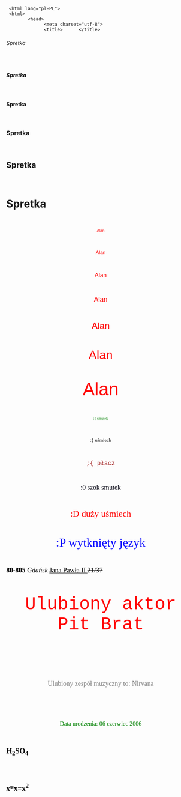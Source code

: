<!DOCTYPE html>
     <html lang="pl-PL">
     <html>
            <head>
                  <meta charset="utf-8">
                  <title>      </title>
<p align="middle"> <h6> Spretka </h6> </p> <br>
<p align="middle"> <h5> Spretka </h5> </p> <br>
<p align="middle"> <h4> Spretka </h4> </p> <br>
<p align="middle"> <h3> Spretka </h3> </p> <br>
<p align="middle"> <h2> Spretka </h2> </p> <br>
<p align="middle"> <h1> Spretka </h1> </p> <br>
            </head>
             <body>
<p align="middle"> <font color="red" size="1" face="Arial"> Alan </font> </p> <br>
<p align="middle"> <font color="red" size="2" face="Arial"> Alan </font> </p> <br>
<p align="middle"> <font color="red" size="3" face="Arial"> Alan </font> </p> <br>
<p align="middle"> <font color="red" size="4" face="Arial"> Alan </font> </p> <br>
<p align="middle"> <font color="red" size="5" face="Arial"> Alan </font> </p> <br>
<p align="middle"> <font color="red" size="6" face="Arial"> Alan </font> </p> <br>
<p align="middle"> <font color="red" size="7" face="Arial"> Alan </font> </p> <br>
             </body>
             <body>
<p align="middle"> <font color="green" size="1" face="Times New Roman"> :{ smutek </font> </p> <br>
<p align="middle"> <font color="black" size="2" face="Modern"> :} uśmiech </font> </p> <br>
<p align="middle"> <font color="brown" size="3" face="Courier New"> ;{ płacz </font> </p> <br>
<p align="middle"> <font color="pruple" size="4" face="Verdana"> :0 szok smutek </font> </p> <br>
<p align="middle"> <font color="red" size="5" face="Showcard Gothic"> :D duży uśmiech </font> </p> <br>
<p align="middle"> <font color="blue" size="6" face="Segoe Print"> :P wytknięty język </font> </p> <br>
             </body>
             <body>
<p align="left"> <font color="black" size="4" face="Times New Roman"> <b> 80-805 </b> <i> Gdańsk </i> <u> Jana Pawła II </u> <strike> 21/37 </strike> </u> </p> <br>
<p align="middle"> <font color="red" size="12" face="Courier New"> Ulubiony aktor Pit Brat </p> <br>
<p align="middle"> <font color="grey" size="4" face="Verdana">  Ulubiony zespół muzyczny to: Nirvana </p> <br>
<p align="middle"> <font color="green" size="3" face="Verdana"> Data urodzenia: 06 czerwiec 2006 </p> <br>
<p align="left"> <font color="black" size="5" face="Times New Roman"> <sup> <b> H<sub>2</sub>SO<sub>4</sub> </sup> </b> </p> <br>
<p align="left"> <font color="black" size="5" face="Times New Roman"> 	<sub> <b> x*x=x<sup>2</sub> </sup> </b> </p> <br>
            </body>

</html>
